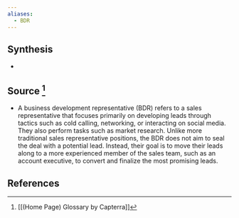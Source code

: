 ```yaml
---
aliases:
  - BDR
---
```

## Synthesis
- 
## Source [^1]
- A business development representative (BDR) refers to a sales representative that focuses primarily on developing leads through tactics such as cold calling, networking, or interacting on social media. They also perform tasks such as market research. Unlike more traditional sales representative positions, the BDR does not aim to seal the deal with a potential lead. Instead, their goal is to move their leads along to a more experienced member of the sales team, such as an account executive, to convert and finalize the most promising leads.
## References

[^1]: [[(Home Page) Glossary by Capterra]]